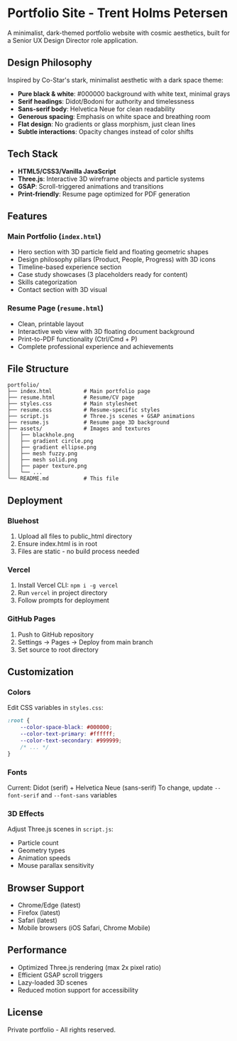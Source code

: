 # Portfolio Site - Trent Holms Petersen

A minimalist, dark-themed portfolio website with cosmic aesthetics, built for a Senior UX Design Director role application.

## Design Philosophy

Inspired by Co-Star's stark, minimalist aesthetic with a dark space theme:
- **Pure black & white**: #000000 background with white text, minimal grays
- **Serif headings**: Didot/Bodoni for authority and timelessness
- **Sans-serif body**: Helvetica Neue for clean readability
- **Generous spacing**: Emphasis on white space and breathing room
- **Flat design**: No gradients or glass morphism, just clean lines
- **Subtle interactions**: Opacity changes instead of color shifts

## Tech Stack

- **HTML5/CSS3/Vanilla JavaScript**
- **Three.js**: Interactive 3D wireframe objects and particle systems
- **GSAP**: Scroll-triggered animations and transitions
- **Print-friendly**: Resume page optimized for PDF generation

## Features

### Main Portfolio (`index.html`)
- Hero section with 3D particle field and floating geometric shapes
- Design philosophy pillars (Product, People, Progress) with 3D icons
- Timeline-based experience section
- Case study showcases (3 placeholders ready for content)
- Skills categorization
- Contact section with 3D visual

### Resume Page (`resume.html`)
- Clean, printable layout
- Interactive web view with 3D floating document background
- Print-to-PDF functionality (Ctrl/Cmd + P)
- Complete professional experience and achievements

## File Structure

```
portfolio/
├── index.html          # Main portfolio page
├── resume.html         # Resume/CV page
├── styles.css          # Main stylesheet
├── resume.css          # Resume-specific styles
├── script.js           # Three.js scenes + GSAP animations
├── resume.js           # Resume page 3D background
├── assets/             # Images and textures
│   ├── blackhole.png
│   ├── gradient circle.png
│   ├── gradient ellipse.png
│   ├── mesh fuzzy.png
│   ├── mesh solid.png
│   ├── paper texture.png
│   └── ...
└── README.md           # This file
```

## Deployment

### Bluehost
1. Upload all files to public_html directory
2. Ensure index.html is in root
3. Files are static - no build process needed

### Vercel
1. Install Vercel CLI: `npm i -g vercel`
2. Run `vercel` in project directory
3. Follow prompts for deployment

### GitHub Pages
1. Push to GitHub repository
2. Settings → Pages → Deploy from main branch
3. Set source to root directory

## Customization

### Colors
Edit CSS variables in `styles.css`:
```css
:root {
    --color-space-black: #000000;
    --color-text-primary: #ffffff;
    --color-text-secondary: #999999;
    /* ... */
}
```

### Fonts
Current: Didot (serif) + Helvetica Neue (sans-serif)
To change, update `--font-serif` and `--font-sans` variables

### 3D Effects
Adjust Three.js scenes in `script.js`:
- Particle count
- Geometry types
- Animation speeds
- Mouse parallax sensitivity

## Browser Support

- Chrome/Edge (latest)
- Firefox (latest)
- Safari (latest)
- Mobile browsers (iOS Safari, Chrome Mobile)

## Performance

- Optimized Three.js rendering (max 2x pixel ratio)
- Efficient GSAP scroll triggers
- Lazy-loaded 3D scenes
- Reduced motion support for accessibility

## License

Private portfolio - All rights reserved.
